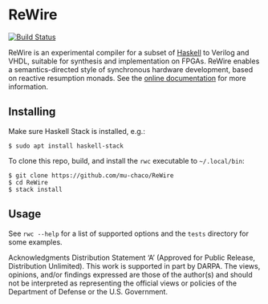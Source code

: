 # ReWire

[![Build Status](https://travis-ci.org/mu-chaco/ReWire.svg?branch=master)](https://travis-ci.org/mu-chaco/ReWire)

ReWire is an experimental compiler for a subset of
[Haskell](http://haskell.org/) to Verilog and VHDL, suitable for synthesis and
implementation on FPGAs. ReWire enables a semantics-directed style of
synchronous hardware development, based on reactive resumption monads. See the
[online documentation](http://mu-chaco.github.io/ReWire/) for more information.

## Installing

Make sure Haskell Stack is installed, e.g.:
```
$ sudo apt install haskell-stack
```

To clone this repo, build, and install the `rwc` executable to `~/.local/bin`:
```
$ git clone https://github.com/mu-chaco/ReWire
$ cd ReWire
$ stack install
```

## Usage

See `rwc --help` for a list of supported options and the `tests` directory for
some examples.

Acknowledgments
Distribution Statement ‘A’ (Approved for Public Release, Distribution Unlimited).
This work is supported in part by DARPA. The views, opinions, and/or findings expressed 
are those of the author(s) and should not be interpreted as representing the official 
views or policies of the Department of Defense or the U.S. Government.

